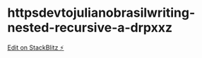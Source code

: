 # httpsdevtojulianobrasilwriting-nested-recursive-a-drpxxz

[Edit on StackBlitz ⚡️](https://stackblitz.com/edit/httpsdevtojulianobrasilwriting-nested-recursive-a-drpxxz)